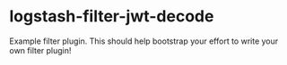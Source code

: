 # logstash-filter-jwt-decode
Example filter plugin. This should help bootstrap your effort to write your own filter plugin!
